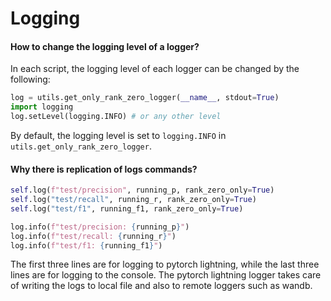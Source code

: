 # Logging


#### How to change the logging level of a logger?

In each script, the logging level of each logger can be changed by the following:

```python
log = utils.get_only_rank_zero_logger(__name__, stdout=True)
import logging
log.setLevel(logging.INFO) # or any other level
```

By default, the logging level is set to `logging.INFO` in `utils.get_only_rank_zero_logger`.



#### Why there is replication of logs commands?

```python
self.log(f"test/precision", running_p, rank_zero_only=True)
self.log("test/recall", running_r, rank_zero_only=True)
self.log("test/f1", running_f1, rank_zero_only=True)

log.info(f"test/precision: {running_p}")
log.info(f"test/recall: {running_r}")
log.info(f"test/f1: {running_f1}")
```

The first three lines are for logging to pytorch lightning, while the last three lines are for logging to the console.
The pytorch lightning logger takes care of writing the logs to local file and also to remote loggers such as wandb.
